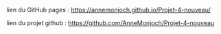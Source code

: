 lien du GitHub pages :  https://annemonjoch.github.io/Projet-4-nouveau/

lien du projet github : https://github.com/AnneMonjoch/Projet-4-nouveau